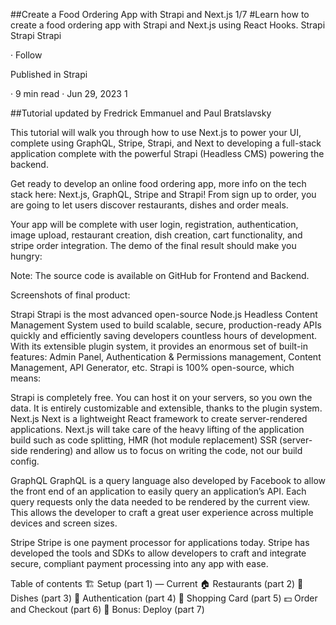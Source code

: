
##Create a Food Ordering App with Strapi and Next.js 1/7
#Learn how to create a food ordering app with Strapi and Next.js using React Hooks.
Strapi
Strapi
Strapi

·
Follow

Published in
Strapi

·
9 min read
·
Jun 29, 2023
1







##Tutorial updated by Fredrick Emmanuel and Paul Bratslavsky

This tutorial will walk you through how to use Next.js to power your UI, complete using GraphQL, Stripe, Strapi, and Next to developing a full-stack application complete with the powerful Strapi (Headless CMS) powering the backend.

Get ready to develop an online food ordering app, more info on the tech stack here: Next.js, GraphQL, Stripe and Strapi! From sign up to order, you are going to let users discover restaurants, dishes and order meals.

Your app will be complete with user login, registration, authentication, image upload, restaurant creation, dish creation, cart functionality, and stripe order integration. The demo of the final result should make you hungry:

Note: The source code is available on GitHub for Frontend and Backend.

Screenshots of final product:

Strapi
Strapi is the most advanced open-source Node.js Headless Content Management System used to build scalable, secure, production-ready APIs quickly and efficiently saving developers countless hours of development. With its extensible plugin system, it provides an enormous set of built-in features: Admin Panel, Authentication & Permissions management, Content Management, API Generator, etc. Strapi is 100% open-source, which means:

Strapi is completely free.
You can host it on your servers, so you own the data.
It is entirely customizable and extensible, thanks to the plugin system.
Next.js
Next is a lightweight React framework to create server-rendered applications. Next.js will take care of the heavy lifting of the application build such as code splitting, HMR (hot module replacement) SSR (server-side rendering) and allow us to focus on writing the code, not our build config.

GraphQL
GraphQL is a query language also developed by Facebook to allow the front end of an application to easily query an application’s API. Each query requests only the data needed to be rendered by the current view. This allows the developer to craft a great user experience across multiple devices and screen sizes.

Stripe
Stripe is one payment processor for applications today. Stripe has developed the tools and SDKs to allow developers to craft and integrate secure, compliant payment processing into any app with ease.

Table of contents
🏗️ Setup (part 1) — Current
🏠 Restaurants (part 2)
🍔 Dishes (part 3)
🔐 Authentication (part 4)
🛒 Shopping Card (part 5)
💵 Order and Checkout (part 6)
🚀 Bonus: Deploy (part 7)
